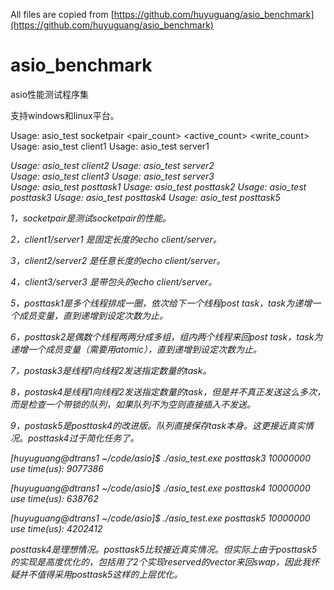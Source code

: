 All files are copied from [https://github.com/huyuguang/asio_benchmark](https://github.com/huyuguang/asio_benchmark)

# asio_benchmark

asio性能测试程序集

支持windows和linux平台。

Usage: asio_test socketpair <pair_count> <active_count> <write_count>
Usage: asio_test client1 <host> <port> <threads> <blocksize> <sessions> <time>
Usage: asio_test server1 <address> <port> <threads> <blocksize>
Usage: asio_test client2 <host> <port> <threads> <blocksize> <sessions> <time>
Usage: asio_test server2 <address> <port> <threads> <blocksize>
Usage: asio_test client3 <host> <port> <threads> <totalcount> <sessions>
Usage: asio_test server3 <address> <port> <threads> <totalcount>
Usage: asio_test posttask1 <threads> <totalcount>
Usage: asio_test posttask2 <threads> <totalcount>
Usage: asio_test posttask3 <totalcount>
Usage: asio_test posttask4 <totalcount>
Usage: asio_test posttask5 <totalcount>

1，socketpair是测试socketpair的性能。

2，client1/server1 是固定长度的echo client/server。

3，client2/server2 是任意长度的echo client/server。

4，client3/server3 是带包头的echo client/server。

5，posttask1是多个线程排成一圈，依次给下一个线程post task，task为递增一个成员变量，直到递增到设定次数为止。

6，posttask2是偶数个线程两两分成多组，组内两个线程来回post task，task为递增一个成员变量（需要用atomic），直到递增到设定次数为止。

7，postask3是线程1向线程2发送指定数量的task。

8，postask4是线程1向线程2发送指定数量的task，但是并不真正发送这么多次，而是检查一个带锁的队列，如果队列不为空则直接插入不发送。

9，postask5是posttask4的改进版。队列直接保存task本身。这更接近真实情况。posttask4过于简化任务了。


[huyuguang@dtrans1 ~/code/asio]$ ./asio_test.exe posttask3 10000000
use time(us): 9077386

[huyuguang@dtrans1 ~/code/asio]$ ./asio_test.exe posttask4 10000000
use time(us): 638762

[huyuguang@dtrans1 ~/code/asio]$ ./asio_test.exe posttask5 10000000
use time(us): 4202412

posttask4是理想情况。posttask5比较接近真实情况。但实际上由于posttask5的实现是高度优化的，包括用了2个实现reserved的vector来回swap，因此我怀疑并不值得采用posttask5这样的上层优化。